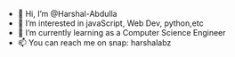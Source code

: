 - 👋 Hi, I’m @Harshal-Abdulla
- 👀 I’m interested in javaScript, Web Dev, python,etc
- 🌱 I’m currently learning as a Computer Science Engineer
- 📫 You can reach me on snap: harshalabz

